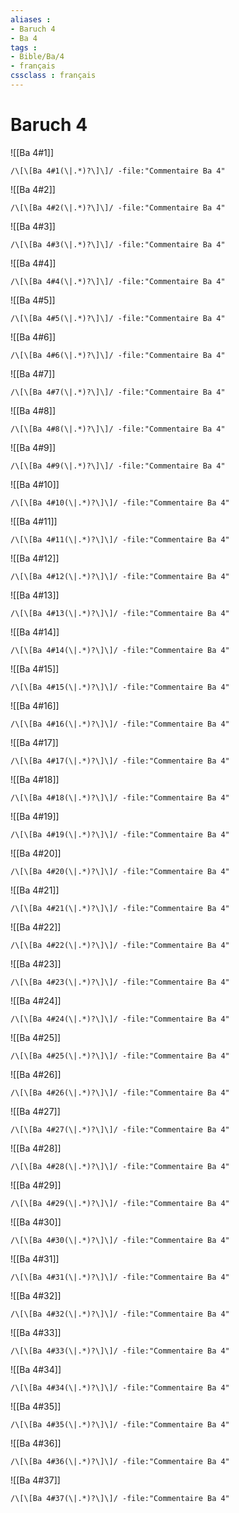 ```yaml
---
aliases : 
- Baruch 4
- Ba 4
tags : 
- Bible/Ba/4
- français
cssclass : français
---
```


# Baruch 4

![[Ba 4#1]]

```query
/\[\[Ba 4#1(\|.*)?\]\]/ -file:"Commentaire Ba 4"
```

![[Ba 4#2]]

```query
/\[\[Ba 4#2(\|.*)?\]\]/ -file:"Commentaire Ba 4"
```

![[Ba 4#3]]

```query
/\[\[Ba 4#3(\|.*)?\]\]/ -file:"Commentaire Ba 4"
```

![[Ba 4#4]]

```query
/\[\[Ba 4#4(\|.*)?\]\]/ -file:"Commentaire Ba 4"
```

![[Ba 4#5]]

```query
/\[\[Ba 4#5(\|.*)?\]\]/ -file:"Commentaire Ba 4"
```

![[Ba 4#6]]

```query
/\[\[Ba 4#6(\|.*)?\]\]/ -file:"Commentaire Ba 4"
```

![[Ba 4#7]]

```query
/\[\[Ba 4#7(\|.*)?\]\]/ -file:"Commentaire Ba 4"
```

![[Ba 4#8]]

```query
/\[\[Ba 4#8(\|.*)?\]\]/ -file:"Commentaire Ba 4"
```

![[Ba 4#9]]

```query
/\[\[Ba 4#9(\|.*)?\]\]/ -file:"Commentaire Ba 4"
```

![[Ba 4#10]]

```query
/\[\[Ba 4#10(\|.*)?\]\]/ -file:"Commentaire Ba 4"
```

![[Ba 4#11]]

```query
/\[\[Ba 4#11(\|.*)?\]\]/ -file:"Commentaire Ba 4"
```

![[Ba 4#12]]

```query
/\[\[Ba 4#12(\|.*)?\]\]/ -file:"Commentaire Ba 4"
```

![[Ba 4#13]]

```query
/\[\[Ba 4#13(\|.*)?\]\]/ -file:"Commentaire Ba 4"
```

![[Ba 4#14]]

```query
/\[\[Ba 4#14(\|.*)?\]\]/ -file:"Commentaire Ba 4"
```

![[Ba 4#15]]

```query
/\[\[Ba 4#15(\|.*)?\]\]/ -file:"Commentaire Ba 4"
```

![[Ba 4#16]]

```query
/\[\[Ba 4#16(\|.*)?\]\]/ -file:"Commentaire Ba 4"
```

![[Ba 4#17]]

```query
/\[\[Ba 4#17(\|.*)?\]\]/ -file:"Commentaire Ba 4"
```

![[Ba 4#18]]

```query
/\[\[Ba 4#18(\|.*)?\]\]/ -file:"Commentaire Ba 4"
```

![[Ba 4#19]]

```query
/\[\[Ba 4#19(\|.*)?\]\]/ -file:"Commentaire Ba 4"
```

![[Ba 4#20]]

```query
/\[\[Ba 4#20(\|.*)?\]\]/ -file:"Commentaire Ba 4"
```

![[Ba 4#21]]

```query
/\[\[Ba 4#21(\|.*)?\]\]/ -file:"Commentaire Ba 4"
```

![[Ba 4#22]]

```query
/\[\[Ba 4#22(\|.*)?\]\]/ -file:"Commentaire Ba 4"
```

![[Ba 4#23]]

```query
/\[\[Ba 4#23(\|.*)?\]\]/ -file:"Commentaire Ba 4"
```

![[Ba 4#24]]

```query
/\[\[Ba 4#24(\|.*)?\]\]/ -file:"Commentaire Ba 4"
```

![[Ba 4#25]]

```query
/\[\[Ba 4#25(\|.*)?\]\]/ -file:"Commentaire Ba 4"
```

![[Ba 4#26]]

```query
/\[\[Ba 4#26(\|.*)?\]\]/ -file:"Commentaire Ba 4"
```

![[Ba 4#27]]

```query
/\[\[Ba 4#27(\|.*)?\]\]/ -file:"Commentaire Ba 4"
```

![[Ba 4#28]]

```query
/\[\[Ba 4#28(\|.*)?\]\]/ -file:"Commentaire Ba 4"
```

![[Ba 4#29]]

```query
/\[\[Ba 4#29(\|.*)?\]\]/ -file:"Commentaire Ba 4"
```

![[Ba 4#30]]

```query
/\[\[Ba 4#30(\|.*)?\]\]/ -file:"Commentaire Ba 4"
```

![[Ba 4#31]]

```query
/\[\[Ba 4#31(\|.*)?\]\]/ -file:"Commentaire Ba 4"
```

![[Ba 4#32]]

```query
/\[\[Ba 4#32(\|.*)?\]\]/ -file:"Commentaire Ba 4"
```

![[Ba 4#33]]

```query
/\[\[Ba 4#33(\|.*)?\]\]/ -file:"Commentaire Ba 4"
```

![[Ba 4#34]]

```query
/\[\[Ba 4#34(\|.*)?\]\]/ -file:"Commentaire Ba 4"
```

![[Ba 4#35]]

```query
/\[\[Ba 4#35(\|.*)?\]\]/ -file:"Commentaire Ba 4"
```

![[Ba 4#36]]

```query
/\[\[Ba 4#36(\|.*)?\]\]/ -file:"Commentaire Ba 4"
```

![[Ba 4#37]]

```query
/\[\[Ba 4#37(\|.*)?\]\]/ -file:"Commentaire Ba 4"
```

